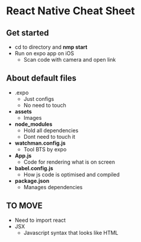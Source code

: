 # React Native Cheat Sheet

## Get started

* cd to directory and **nmp start**
* Run on expo app on iOS
	* Scan code with camera and open link

## About default files

* .expo
	* Just configs
	* No need to touch
* **assets**
	* Images
* **node_modules**
	* Hold all dependencies
	* Dont need to touch it 
* **watchman.config.js**
	* Tool BTS by expo
* **App.js**
	* Code for rendering what is on screen
* **babel.config.js**
	* How js code is optimised and compiled
* **package.json**
	* Manages dependencies

## TO MOVE

* Need to import react
* JSX
	* Javascript syntax that looks like HTML